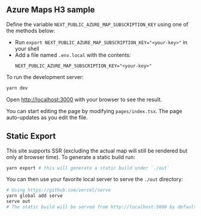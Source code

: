 ## Azure Maps H3 sample

Define the variable `NEXT_PUBLIC_AZURE_MAP_SUBSCRIPTION_KEY` using one of the methods below:

- Run `export NEXT_PUBLIC_AZURE_MAP_SUBSCRIPTION_KEY="<your-key>"` in your shell
- Add a file named `.env.local` with the contents:
  ```
  NEXT_PUBLIC_AZURE_MAP_SUBSCRIPTION_KEY="<your-key>"
  ```

To run the development server:

```bash
yarn dev
```

Open [http://localhost:3000](http://localhost:3000) with your browser to see the
result.

You can start editing the page by modifying `pages/index.tsx`. The page
auto-updates as you edit the file.

## Static Export

This site supports SSR (excluding the actual map will still be rendered but only
at browser time). To generate a static build run:

```bash
yarn export # this will generate a static build under `./out`
```

You can then use your favorite local server to serve the `./out` directory:

```sh
# Using https://github.com/vercel/serve
yarn global add serve
serve out
# The static build will be served from http://localhost:5000 by default
```
